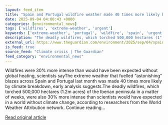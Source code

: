 ```yaml
---
layout: feed_item
title: "Spain and Portugal wildfire weather made 40 times more likely by climate crisis, study finds"
date: 2025-09-04 04:00:43 +0000
categories: [environmental_news]
tags: ['wildfires', 'extreme-weather', 'urgent']
keywords: ['extreme-weather', 'portugal', 'wildfire', 'spain', 'urgent', 'wildfires']
description: "The deadly wildfires, which torched 500,000 hectares (1"
external_url: https://www.theguardian.com/environment/2025/sep/04/spain-portugal-wildfire-weather-climate-crisis-study
is_feed: true
source_feed: "Climate crisis | The Guardian"
feed_category: "environmental_news"
---
```


Wildfires were 30% more intense than would have been expected without global heating, scientists sayThe extreme weather that fuelled “astonishing” blazes across Spain and Portugal last month was made 40 times more likely by climate breakdown, early analysis suggests.The deadly wildfires, which torched 500,000 hectares (1.2m acres) of the Iberian peninsula in a matter of weeks, were also 30% more intense than scientists would have expected in a world without climate change, according to researchers from the World Weather Attribution network. Continue reading...

[Read original article](https://www.theguardian.com/environment/2025/sep/04/spain-portugal-wildfire-weather-climate-crisis-study)
